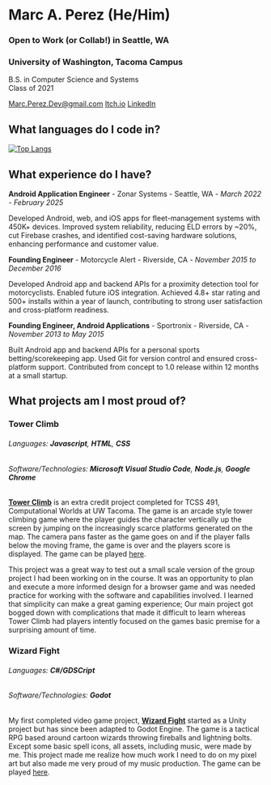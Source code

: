 # Marc A. Perez (He/Him)
### Open to Work (or Collab!) in Seattle, WA
### University of Washington, Tacoma Campus
B.S. in Computer Science and Systems  
Class of 2021

Marc.Perez.Dev@gmail.com
[Itch.io](https://chath.itch.io/)
[LinkedIn](https://www.linkedin.com/in/marc-perez-dev/)

## What languages do I code in?

[![Top Langs](https://github-readme-stats.vercel.app/api/top-langs/?username=mperez68)](https://github.com/anuraghazra/github-readme-stats)

## What experience do I have?

**Android Application Engineer** - Zonar Systems - Seattle, WA - _March 2022 - February 2025_

Developed Android, web, and iOS apps for fleet-management systems with 450K+ devices. Improved system reliability, reducing ELD errors by ~20%, cut Firebase crashes, and identified cost-saving hardware solutions, enhancing performance and customer value.

**Founding Engineer** - Motorcycle Alert - Riverside, CA - _November 2015 to December 2016_

Developed Android app and backend APIs for a proximity detection tool for motorcyclists. Enabled future iOS integration. Achieved 4.8+ star rating and 500+ installs within a year of launch, contributing to strong user satisfaction and cross-platform readiness.

**Founding Engineer, Android Applications** - Sportronix - Riverside, CA  - _November 2013 to May 2015_

Built Android app and backend APIs for a personal sports betting/scorekeeping app. Used Git for version control and ensured cross-platform support. Contributed from concept to 1.0 release within 12 months at a small startup.

## What projects am I most proud of?

### Tower Climb

###### Languages: **Javascript**, **HTML**, **CSS**
###### Software/Technologies: **Microsoft Visual Studio Code**, **Node.js**, **Google Chrome**

[**Tower Climb**](https://github.com/mperez68/Tower_climb) is an extra credit project completed for TCSS 491, Computational Worlds at UW Tacoma. The game is an arcade style tower climbing game where the player guides the character vertically up the screen by jumping on the increasingly scarce platforms generated on the map. The camera pans faster as the game goes on and if the player falls below the moving frame, the game is over and the players score is displayed. The game can be played [here](https://mperez68.github.io/Tower_climb/).

This project was a great way to test out a small scale version of the group project I had been working on in the course. It was an opportunity to plan and execute a more informed design for a browser game and was needed practice for working with the software and capabilities involved. I learned that simplicity can make a great gaming experience; Our main project got bogged down with complications that made it difficult to learn whereas Tower Climb had players intently focused on the games basic premise for a surprising amount of time.

### Wizard Fight

###### Languages: **C#/GDSCript**
###### Software/Technologies: **Godot**

My first completed video game project, [**Wizard Fight**](https://github.com/mperez68/WizardFight) started as a Unity project but has since been adapted to Godot Engine. The game is a tactical RPG based around cartoon wizards throwing fireballs and lightning bolts. Except some basic spell icons, all assets, including music, were made by me. This project made me realize how much work I need to do on my pixel art but also made me very proud of my music production. The game can be played [here](https://github.com/mperez68/WizardFight/blob/5ade6d3eaece5580d9f5c72d65633402cc8d62d8/Wizard%20Fight.zip).
